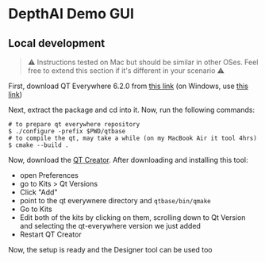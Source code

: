 # DepthAI Demo GUI


## Local development

> :warning: Instructions tested on Mac but should be similar in other OSes. Feel free to extend this section if it's different in your scenario :warning:

First, download QT Everywhere 6.2.0 from [this link](https://download.qt.io/archive/qt/6.2/6.2.0/single/qt-everywhere-src-6.2.0.tar.xz.mirrorlist) (on Windows, use [this link](https://download.qt.io/archive/qt/6.2/6.2.0/single/qt-everywhere-src-6.2.0.zip.mirrorlist))

Next, extract the package and cd into it. Now, run the following commands:

```
# to prepare qt everywhere repository
$ ./configure -prefix $PWD/qtbase
# to compile the qt, may take a while (on my MacBook Air it tool 4hrs)
$ cmake --build .
```

Now, download the [QT Creator](https://www.qt.io/product/development-tools). After downloading and installing this tool:
- open Preferences
- go to Kits > Qt Versions
- Click "Add"
- point to the qt everywnere directory and `qtbase/bin/qmake`
- Go to Kits
- Edit both of the kits by clicking on them, scrolling down to Qt Version and selecting the qt-everywhere version we just added
- Restart QT Creator

Now, the setup is ready and the Designer tool can be used too